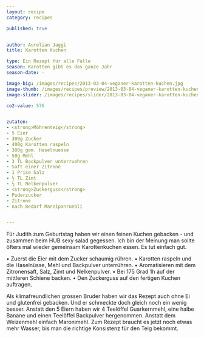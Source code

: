 ```yaml
---
layout: recipe
category: recipes

published: true


author: Aurelian Jaggi
title: Karotten Kuchen

type: Ein Rezept für alle Fälle
season: Karotten gibt es das ganze Jahr
season-date: - 

image-big: /images/recipes/2013-03-04-veganer-karotten-kuchen.jpg
image-thumb: /images/recipes/preview/2013-03-04-veganer-karotten-kuchen.jpg
image-slider: /images/recipes/slider/2013-03-04-veganer-karotten-kuchen.jpg

co2-value: 576


zutaten:
- <strong>Möhrenteig</strong>
- 5 Eier
- 300g Zucker
- 400g Karotten raspeln
- 300g gem. Haselnuesse
- 50g Mehl
- 3 TL Backpulver unterruehren
- Saft einer Zitrone
- 1 Prise Salz
- ½ TL Zimt
- ½ TL Nelkenpulver
- <strong>Zuckerguss</strong>
- Puderzucker
- Zitrone 
- nach Bedarf Marzipanruebli


---
```

Für Judith zum Geburtstag haben wir einen feinen Kuchen gebacken - und zusammen beim HUB sexy salad gegessen. Ich bin der Meinung man sollte öfters mal wieder gemeinsam Karottenkuchen essen. Es tut einfach gut.


• Zuerst die Eier mit dem Zucker schaumig rühren. 
• Karotten raspeln und  die Haselnüsse, Mehl und Backpulver unterrühren. 
• Aromatisieren mit dem Zitronensaft, Salz, Zimt und Nelkenpulver.
• Bei 175 Grad 1h auf der mittleren Schiene backen.
• Den Zuckerguss auf den fertigen Kuchen auftragen.

Als klimafreundlichen grossen Bruder haben wir das Rezept auch ohne Ei und glutenfrei gebacken. Und er schmeckte doch gleich noch ein wenig besser. Anstatt den 5 Eiern haben wir 4 Teelöffel Guarkernmehl, eine halbe Banane und einen Teelöffel Backpulver hergenommen. Anstatt dem Weizenmehl einfach Maronimehl. Zum Rezept braucht es jetzt noch etwas mehr Wasser, bis man die richtige Konsistenz für den Teig bekommt.
